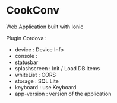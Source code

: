 # CookConv

Web Application built with Ionic

Plugin Cordova :
- device : Device Info
- console :
- statusbar
- splashscreen : Init / Load DB items
- whiteList : CORS
- storage : SQL Lite
- keyboard : use Keyboard
- app-version : version of the application
